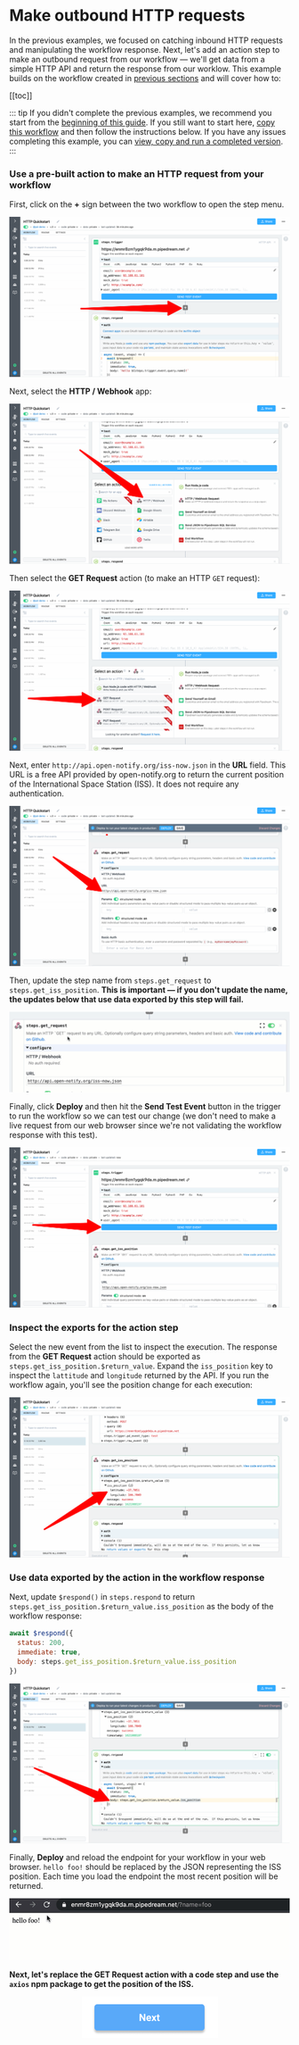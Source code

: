 # Make outbound HTTP requests

In the previous examples, we focused on catching inbound HTTP requests and manipulating the workflow response. Next, let's add an action step to make an outbound request from our workflow — we'll get data from a simple HTTP API and return the response from our worklow. This example builds on the workflow created in [previous sections](/quickstart/) and will cover how to:

[[toc]]

::: tip
If you didn't complete the previous examples, we recommend you start from the [beginning of this guide](/quickstart/). If you still want to start here, [copy this workflow](https://pipedream.com/@gettingstarted/quickstart-hello-name-p_WxCqxbR) and then follow the instructions below. If you have any issues completing this example, you can [view, copy and run a completed version](https://pipedream.com/@gettingstarted/quickstart-make-outbound-http-requests-p_6lCQOLo).
:::

### Use a pre-built action to make an HTTP request from your workflow

First, click on the **+** sign between the two workflow to open the step menu.

![image-20210525171237467](./image-20210525171237467.png)

Next, select the **HTTP / Webhook** app:

![image-20210525171326688](./image-20210525171326688.png)

Then select the **GET Request** action (to make an HTTP `GET` request):

![image-20210525171411902](./image-20210525171411902.png)

Next, enter `http://api.open-notify.org/iss-now.json` in the **URL** field. This URL is a free API provided by open-notify.org  to return the current position of the International Space Station (ISS). It does not require any authentication.

![image-20210525171518303](./image-20210525171518303.png)

Then, update the step name from `steps.get_request` to `steps.get_iss_position`. **This is important — if you don't update the name, the updates below that use data exported by this step will fail.**

![get_iss_position](./get_iss_position.gif)

Finally, click **Deploy** and then hit the **Send Test Event** button in the trigger to run the workflow so we can test our change (we don't need to make a live request from our web browser since we're not validating the workflow response with this test).

![image-20210525171621793](./image-20210525171621793.png)

### Inspect the exports for the action step

Select the new event from the list to inspect the execution. The response from the **GET Request** action should be exported as `steps.get_iss_position.$return_value`. Expand the `iss_position` key to inspect the `lattitude` and `longitude` returned by the API. If you run the workflow again, you'll see the position change for each execution:

![image-20210525171711647](./image-20210525171711647.png)

### Use data exported by the action in the workflow response

Next, update `$respond()` in `steps.respond` to return `steps.get_iss_position.$return_value.iss_position` as the body of the workflow response:

```javascript
await $respond({
  status: 200,
  immediate: true,
  body: steps.get_iss_position.$return_value.iss_position
})
```

![image-20210525171805160](./image-20210525171805160.png)

Finally, **Deploy** and reload the endpoint for your workflow in your web browser. `hello foo!` should be replaced by the JSON representing the ISS position. Each time you load the endpoint the most recent position will be returned.

![get-iss-position](./get-iss-position.gif)

**Next, let's replace the GET Request action with a code step and use the `axios` npm package to get the position of the ISS.** 

<p style="text-align:center;">
<a href="/quickstart/using-npm-packages/"><img src="../next.png"></a>
</p>